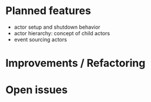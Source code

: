 # Planned features
  - actor setup and shutdown behavior
  - actor hierarchy: concept of child actors
  - event sourcing actors

# Improvements / Refactoring
  
# Open issues
